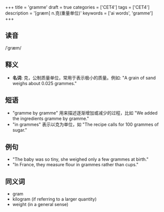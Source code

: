 +++
title = 'gramme'
draft = true
categories = ['CET4']
tags = ['CET4']
description = '[græm] n.克(重量单位)'
keywords = ['ai words', 'gramme']
+++

## 读音
/ˈɡræm/

## 释义
- **名词**: 克，公制质量单位，常用于表示极小的质量。例如: "A grain of sand weighs about 0.025 grammes."

## 短语
- "gramme by gramme" 用来描述逐渐增加或减少的过程，比如 "We added the ingredients gramme by gramme."
- "in grammes" 表示以克为单位，如 "The recipe calls for 100 grammes of sugar."

## 例句
- "The baby was so tiny, she weighed only a few grammes at birth."
- "In France, they measure flour in grammes rather than cups."

## 同义词
- gram
- kilogram (if referring to a larger quantity)
- weight (in a general sense)
